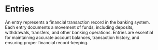 # Entries

An entry represents a financial transaction record in the banking system. Each
entry documents a movement of funds, including deposits, withdrawals,
transfers, and other banking operations. Entries are essential for maintaining
accurate account balances, transaction history, and ensuring proper financial
record-keeping.
